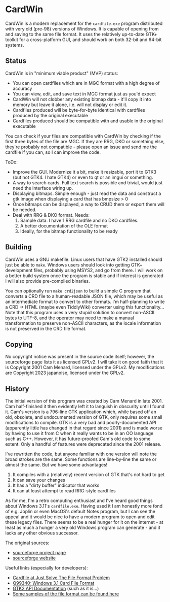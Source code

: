 # CardWin

CardWin is a modern replacement for the `cardfile.exe` program distributed with
very old (pre-98) versions of Windows. It is capable of opening from and saving
to the same file format. It uses the relatively up-to-date GTK+ toolkit for a
cross-platform GUI, and should work on both 32-bit and 64-bit systems.

## Status

CardWin is in "minimum viable product" (MVP) status:

* You can open cardfiles which are in MGC format with a high degree of accuracy
* You can view, edit, and save text in MGC format just as you'd expect
* CardWin will not clobber any existing bitmap data - it'll copy it into memory
  but leave it alone, i.e. will not display or edit it.
* Cardfiles produced will be byte-for-byte identical with cardfiles produced by
  the original executable
* Cardfiles produced should be compatible with and usable in the original
  executable

You can check if your files are compatible with CardWin by checking if the first
three bytes of the file are MGC. If they are RRG, DKO or something else, they're
probably not compatible - please open an issue and send me the cardfile if you
can, so I can improve the code.

ToDo:

* Improve the GUI. Modernize it a bit, make it resizable, port it to GTK3 (but
  not GTK4. I hate GTK4) or even to qt or an imgui or something.
* A way to search cards. Full text search is possible and trivial, would just
  need the interface wiring up.
* Displaying bitmaps. Simple enough - just read the data and construct a gtk
  image when displaying a card that has bmpsize > 0
* Once bitmaps can be displayed, a way to CRUD them or export them will be
  needed.
* Deal with RRG & DKO format. Needs:
  1. Sample data. I have 1 RRG cardfile and no DKO cardfiles.
  2. A better documentation of the OLE format
  3. Ideally, for the bitmap functionality to be ready

## Building

CardWin uses a GNU makefile. Linux users that have GTK2 installed should just be
able to `make`. Windows users should look into getting GTK+ development files,
probably using MSYS2, and go from there. I will work on a better build system
once the program is stable and if interest is generated I will also provide
pre-compiled binaries.

You can optionally run `make crd2json` to build a simple C program that converts
a CRD file to a human-readable JSON file, which may be useful as an intermediate
format to convert to other formats. I'm half-planning to write a CRD -> HTML
(maybe even TiddlyWiki) converter using this functionality...  Note that this
program uses a very stupid solution to convert non-ASCII bytes to UTF-8, and the
operator may need to make a manual transformation to preserve non-ASCII
characters, as the locale information is not preserved in the CRD file format.

## Copying

No copyright notice was present in the source code itself; however, the
sourceforge page lists it as licensed GPLv2. I will take it on good faith that
it is Copyright 2001 Cam Menard, licensed under the GPLv2. My modifications are
Copyright 2023 japanoise, licensed under the GPLv2.

## History

The initial version of this program was created by Cam Menard in late 2001. Cam
half-finished it then evidently left it to languish in obscurity until I found
it. Cam's version is a 796-line GTK application which, while based off an old,
obsolete, and undocumented version of GTK, only requires some small
modifications to compile. GTK is a very bad and poorly-documented API
(apparently little has changed in that regard since 2001) and is made worse by
having to use it from C when it really wants to be in an OO language such as
C++. However, it has future-proofed Cam's old code to some extent. Only a
handful of features were deprecated since the 2001 release.

I've rewritten the code, but anyone familiar with one version will note the
broad strokes are the same. Some functions are line-by-line the same or almost
the same. But we have some advantages!

1. It compiles with a (relatively) recent version of GTK that's not hard to get
2. It can save your changes
3. It has a "dirty buffer" indicator that works
4. It can at least attempt to read RRG-style cardfiles

As for me, I'm a retro computing enthusiast and I've heard good things about
Windows 3.11's `cardfile.exe`. Having used it I am honestly more fond of
e.g. Joplin or even MacOS's default Notes program, but I can see the appeal and
it would be nice to have a modern program to open and edit these legacy files.
There seems to be a real hunger for it on the internet - at least as much a
hunger a very old Windows program can generate - and it lacks any other obvious
successor.

The original sources:

* [sourceforge project page](https://sourceforge.net/projects/cardwin/)
* [sourceforge website](https://cardwin.sourceforge.net/)

Useful links (especially for developers):

* [Cardfile at Just Solve The File Format
  Problem](http://fileformats.archiveteam.org/wiki/Cardfile)
* [Q99340: Windows 3.1 Card File
  Format](https://jeffpar.github.io/kbarchive/kb/099/Q99340/)
* [GTK2 API Documentation](https://developer-old.gnome.org/gtk2/stable/) (such
  as it is...)
* [Some samples of the file format can be found
  here](https://web.archive.org/web/20220323222741/https://telparia.com/fileFormatSamples/document/cardfile/)
